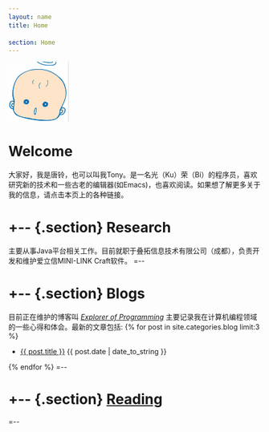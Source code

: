 ```yaml
---
layout: name
title: Home

section: Home
---
```


<img class='inset right' src='/images/tangling.png' title='Tang Ling' alt='Photo of Mark Reid drinking a coffee' width='120px' />

Welcome
=======
大家好，我是唐铃，也可以叫我Tony。是一名光（Ku）荣（Bi）的程序员，喜欢研究新的技术和一些古老的编辑器(如Emacs)，也喜欢阅读。如果想了解更多关于我的信息，请点击本页上的各种链接。


+--	{.section}
Research
========
主要从事Java平台相关工作。目前就职于叠拓信息技术有限公司（成都），负责开发和维护爱立信MINI-LINK Craft软件。
=--

+-- {.section}
Blogs
=====
目前正在维护的博客叫 _[Explorer of Programming](/blog)_ 主要记录我在计算机编程领域的一些心得和体会。最新的文章包括:
{% for post in site.categories.blog limit:3 %}
<ul class="compact recent">
<li>
	<a href="{{ post.url }}" title="{{ post.excerpt }}">{{ post.title }}</a>
	<span class="date">{{ post.date | date_to_string }}</span> 
</li>
</ul>
{% endfor %}
=--

+-- {.section}
[Reading](http://librarything.com/home/jsuper)
==============================================
<script type="text/javascript" src="http://www.librarything.com/jswidget.php?reporton=jsuper&amp;show=recent&amp;header=&amp;num=8&amp;covers=small&amp;text=title&amp;tag=show&amp;css=0&amp;style=2&amp;version=1"> </script>
=--
